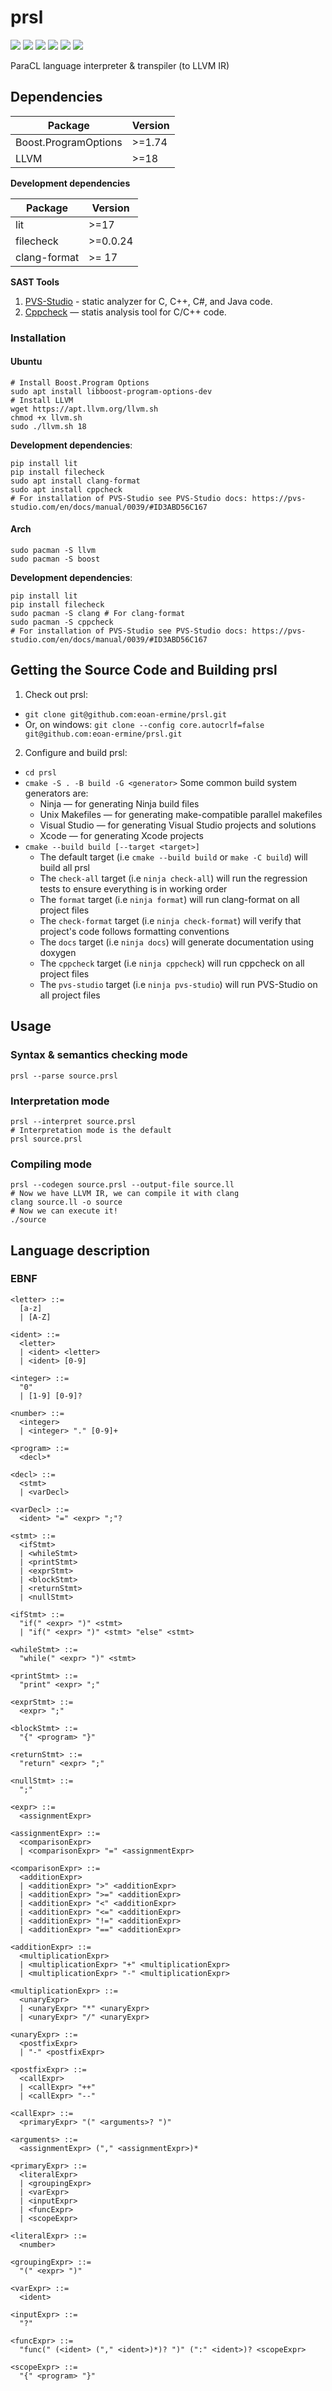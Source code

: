 # prsl

![](https://github.com/eoan-ermine/prsl/actions/workflows/style.yaml/badge.svg) ![](https://github.com/eoan-ermine/prsl/actions/workflows/cppcheck.yaml/badge.svg) ![](https://github.com/eoan-ermine/prsl/actions/workflows/analyze.yaml/badge.svg) ![](https://github.com/eoan-ermine/prsl/actions/workflows/linux-gcc.yaml/badge.svg) ![](https://github.com/eoan-ermine/prsl/actions/workflows/linux-clang.yaml/badge.svg) ![](https://github.com/eoan-ermine/prsl/actions/workflows/documentation.yaml/badge.svg)

ParaCL language interpreter & transpiler (to LLVM IR)

## Dependencies

| Package              | Version |
| -------------------- | ------- |
| Boost.ProgramOptions | >=1.74  |
| LLVM                 | >=18    |

**Development dependencies**

| Package      | Version  |
| ------------ | -------- |
| lit          | >=17     |
| filecheck    | >=0.0.24 |
| clang-format | >= 17    |

**SAST Tools**

1. [PVS-Studio](https://pvs-studio.ru/ru/pvs-studio/?utm_source=website&utm_medium=github&utm_campaign=open_source) - static analyzer for C, C++, C#, and Java code.
2. [Cppcheck](https://cppcheck.sourceforge.io/) — statis analysis tool for C/C++ code.

### Installation

#### Ubuntu

```shell
# Install Boost.Program Options
sudo apt install libboost-program-options-dev
# Install LLVM
wget https://apt.llvm.org/llvm.sh
chmod +x llvm.sh
sudo ./llvm.sh 18
```

**Development dependencies**:

```shell
pip install lit
pip install filecheck
sudo apt install clang-format
sudo apt install cppcheck
# For installation of PVS-Studio see PVS-Studio docs: https://pvs-studio.com/en/docs/manual/0039/#ID3ABD56C167
```

#### Arch

```shell
sudo pacman -S llvm
sudo pacman -S boost
```

**Development dependencies**:

```shell
pip install lit
pip install filecheck
sudo pacman -S clang # For clang-format
sudo pacman -S cppcheck
# For installation of PVS-Studio see PVS-Studio docs: https://pvs-studio.com/en/docs/manual/0039/#ID3ABD56C167

```

## Getting the Source Code and Building prsl

1. Check out prsl:
  * `git clone git@github.com:eoan-ermine/prsl.git`
  * Or, on windows:
  `git clone --config core.autocrlf=false git@github.com:eoan-ermine/prsl.git`
2. Configure and build prsl:
  * `cd prsl`
  * `cmake -S . -B build -G <generator>`
    Some common build system generators are:
      * Ninja — for generating Ninja build files
      * Unix Makefiles — for generating make-compatible parallel makefiles
      * Visual Studio — for generating Visual Studio projects and solutions
      * Xcode — for generating Xcode projects
  * `cmake --build build [--target <target>]`
    * The default target (i.e `cmake --build build` or `make -C build`) will build all prsl
    * The `check-all` target (i.e `ninja check-all`) will run the regression tests to ensure everything is in working order
    * The `format` target (i.e `ninja format`) will run clang-format on all project files
    * The `check-format` target (i.e `ninja check-format`) will verify that project's code follows formatting conventions
    * The `docs` target (i.e `ninja docs`) will generate documentation using doxygen
    * The `cppcheck` target (i.e `ninja cppcheck`) will run cppcheck on all project files
    * The `pvs-studio` target (i.e `ninja pvs-studio`) will run PVS-Studio on all project files

## Usage

### Syntax & semantics checking mode

```shell
prsl --parse source.prsl
```

### Interpretation mode

```shell
prsl --interpret source.prsl
# Interpretation mode is the default
prsl source.prsl
```

### Compiling mode

```shell
prsl --codegen source.prsl --output-file source.ll
# Now we have LLVM IR, we can compile it with clang
clang source.ll -o source
# Now we can execute it!
./source
```

## Language description

### EBNF

```ebnf
<letter> ::=
  [a-z]
  | [A-Z]

<ident> ::=
  <letter>
  | <ident> <letter>
  | <ident> [0-9]

<integer> ::=
  "0"
  | [1-9] [0-9]?

<number> ::=
  <integer>
  | <integer> "." [0-9]+

<program> ::=
  <decl>*

<decl> ::=
  <stmt>
  | <varDecl>

<varDecl> ::=
  <ident> "=" <expr> ";"?

<stmt> ::=
  <ifStmt>
  | <whileStmt>
  | <printStmt>
  | <exprStmt>
  | <blockStmt>
  | <returnStmt>
  | <nullStmt>

<ifStmt> ::=
  "if(" <expr> ")" <stmt>
  | "if(" <expr> ")" <stmt> "else" <stmt>
 
<whileStmt> ::=
  "while(" <expr> ")" <stmt>

<printStmt> ::=
  "print" <expr> ";"

<exprStmt> ::=
  <expr> ";"

<blockStmt> ::=
  "{" <program> "}"

<returnStmt> ::=
  "return" <expr> ";"

<nullStmt> ::=
  ";"

<expr> ::=
  <assignmentExpr>

<assignmentExpr> ::=
  <comparisonExpr>
  | <comparisonExpr> "=" <assignmentExpr>

<comparisonExpr> ::=
  <additionExpr>
  | <additionExpr> ">" <additionExpr>
  | <additionExpr> ">=" <additionExpr>
  | <additionExpr> "<" <additionExpr>
  | <additionExpr> "<=" <additionExpr>
  | <additionExpr> "!=" <additionExpr>
  | <additionExpr> "==" <additionExpr>

<additionExpr> ::=
  <multiplicationExpr>
  | <multiplicationExpr> "+" <multiplicationExpr>
  | <multiplicationExpr> "-" <multiplicationExpr>

<multiplicationExpr> ::=
  <unaryExpr>
  | <unaryExpr> "*" <unaryExpr>
  | <unaryExpr> "/" <unaryExpr>

<unaryExpr> ::=
  <postfixExpr>
  | "-" <postfixExpr>
    
<postfixExpr> ::=
  <callExpr>
  | <callExpr> "++"
  | <callExpr> "--"

<callExpr> ::=
  <primaryExpr> "(" <arguments>? ")"

<arguments> ::=
  <assignmentExpr> ("," <assignmentExpr>)*

<primaryExpr> ::=
  <literalExpr>
  | <groupingExpr>
  | <varExpr>
  | <inputExpr>
  | <funcExpr>
  | <scopeExpr>

<literalExpr> ::=
  <number>

<groupingExpr> ::=
  "(" <expr> ")"

<varExpr> ::=
  <ident>
    
<inputExpr> ::=
  "?"

<funcExpr> ::=
  "func(" (<ident> ("," <ident>)*)? ")" (":" <ident>)? <scopeExpr>

<scopeExpr> ::=
  "{" <program> "}"
```
